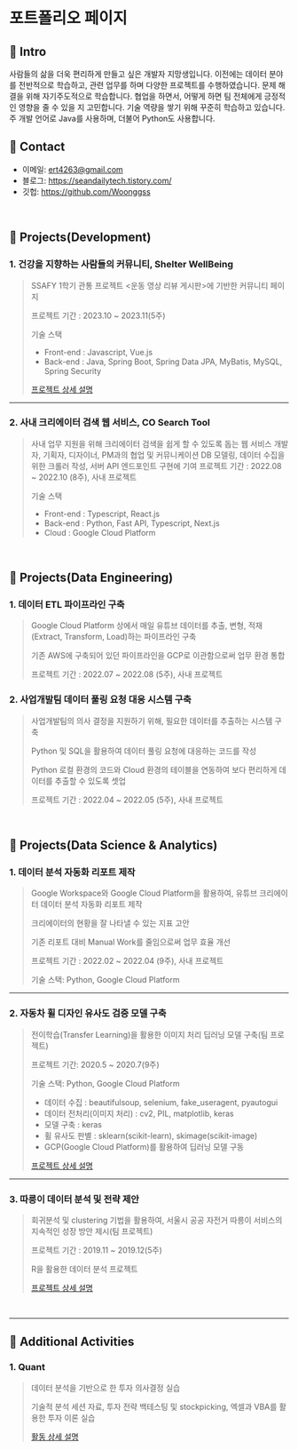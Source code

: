 # 포트폴리오 페이지


## :pushpin: Intro
사람들의 삶을 더욱 편리하게 만들고 싶은 개발자 지망생입니다. 이전에는 데이터 분야를 전반적으로 학습하고, 관련 업무를 하며 다양한 프로젝트를 수행하였습니다. 문제 해결을 위해 자기주도적으로 학습합니다. 협업을 하면서, 어떻게 하면 팀 전체에게 긍정적인 영향을 줄 수 있을 지 고민합니다. 기술 역량을 쌓기 위해 꾸준히 학습하고 있습니다. 주 개발 언어로 Java를 사용하며, 더불어 Python도 사용합니다.
</br>

## :pushpin: Contact
- 이메일: ert4263@gmail.com
- 블로그: https://seandailytech.tistory.com/
- 깃헙: https://github.com/Woonggss

</br>

## :pushpin: Projects(Development)

### 1. 건강을 지향하는 사람들의 커뮤니티, Shelter WellBeing
>SSAFY 1학기 관통 프로젝트 <운동 영상 리뷰 게시판>에 기반한 커뮤니티 페이지
>
>프로젝트 기간 : 2023.10 ~ 2023.11(5주)
>  
>기술 스택
>
>* Front-end : Javascript, Vue.js
>* Back-end : Java, Spring Boot, Spring Data JPA, MyBatis, MySQL, Spring Security
>  
>[프로젝트 상세 설명](https://nonchalant-peony-9fc.notion.site/Shelter-WellBeing-ac507c6f3ef645f68d97799ba6427a5e)
---

### 2. 사내 크리에이터 검색 웹 서비스, CO Search Tool
>사내 업무 지원을 위해 크리에이터 검색을 쉽게 할 수 있도록 돕는 웹 서비스
>개발자, 기획자, 디자이너, PM과의 협업 및 커뮤니케이션
>DB 모델링, 데이터 수집을 위한 크롤러 작성, 서버 API 엔드포인트 구현에 기여
>프로젝트 기간 : 2022.08 ~ 2022.10 (8주), 사내 프로젝트
>
>기술 스택
>  
>* Front-end : Typescript, React.js
>* Back-end : Python, Fast API, Typescript, Next.js
>* Cloud : Google Cloud Platform 

</br>


## :pushpin: Projects(Data Engineering)

### 1. 데이터 ETL 파이프라인 구축
>Google Cloud Platform 상에서 매일 유튜브 데이터를 추출, 변형, 적재(Extract, Transform, Load)하는 파이프라인 구축
>
>기존 AWS에 구축되어 있던 파이프라인을 GCP로 이관함으로써 업무 환경 통합
>
>프로젝트 기간 : 2022.07 ~ 2022.08 (5주), 사내 프로젝트
>  

### 2. 사업개발팀 데이터 풀링 요청 대응 시스템 구축
>사업개발팀의 의사 결정을 지원하기 위해, 필요한 데이터를 추출하는 시스템 구축
>
>Python 및 SQL을 활용하여 데이터 풀링 요청에 대응하는 코드를 작성
>
>Python 로컬 환경의 코드와 Cloud 환경의 테이블을 연동하여 보다 편리하게 데이터를 추출할 수 있도록 셋업
>
>프로젝트 기간 : 2022.04 ~ 2022.05 (5주), 사내 프로젝트
>

</br>

## :pushpin: Projects(Data Science & Analytics)

### 1. 데이터 분석 자동화 리포트 제작
>Google Workspace와 Google Cloud Platform을 활용하여, 유튜브 크리에이터 데이터 분석 자동화 리포트 제작
>
>크리에이터의 현황을 잘 나타낼 수 있는 지표 고안
>
>기존 리포트 대비 Manual Work를 줄임으로써 업무 효율 개선
>
>프로젝트 기간 : 2022.02 ~ 2022.04 (9주), 사내 프로젝트
>  
>기술 스택: Python, Google Cloud Platform

---

### 2. 자동차 휠 디자인 유사도 검증 모델 구축
>전이학습(Transfer Learning)을 활용한 이미지 처리 딥러닝 모델 구축(팀 프로젝트)
>
>프로젝트 기간: 2020.5 ~ 2020.7(9주)
>  
>기술 스택: Python, Google Cloud Platform
>* 데이터 수집 : beautifulsoup, selenium, fake_useragent, pyautogui
>* 데이터 전처리(이미지 처리) : cv2, PIL, matplotlib, keras
>* 모델 구축 : keras
>* 휠 유사도 판별 : sklearn(scikit-learn), skimage(scikit-image) 
>* GCP(Google Cloud Platform)를 활용하여 딥러닝 모델 구동  
>  
>[프로젝트 상세 설명](https://github.com/Woonggss/2020-deep-learning-project)

---

### 3. 따릉이 데이터 분석 및 전략 제안
>회귀분석 및 clustering 기법을 활용하여, 서울시 공공 자전거 따릉이 서비스의 지속적인 성장 방안 제시(팀 프로젝트)
>
>프로젝트 기간 : 2019.11 ~ 2019.12(5주)
>  
>R을 활용한 데이터 분석 프로젝트
>  
>  
>[프로젝트 상세 설명](https://github.com/Woonggss/2019-data-project)

<br>

---

## :pushpin: Additional Activities

### 1. Quant
>데이터 분석을 기반으로 한 투자 의사결정 실습
>
>기술적 분석 세션 자료, 투자 전략 백테스팅 및 stockpicking, 엑셀과 VBA를 활용한 투자 이론 실습
>
>[활동 상세 설명](https://github.com/Woonggss/Quant)
